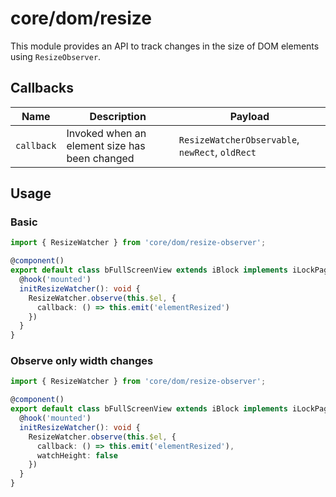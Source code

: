 # core/dom/resize

This module provides an API to track changes in the size of DOM elements using `ResizeObserver`.

## Callbacks

| Name       | Description                                   | Payload                                         |
|------------|-----------------------------------------------|-------------------------------------------------|
| `callback` | Invoked when an element size has been changed | `ResizeWatcherObservable`, `newRect`, `oldRect` |

## Usage

### Basic

```typescript
import { ResizeWatcher } from 'core/dom/resize-observer';

@component()
export default class bFullScreenView extends iBlock implements iLockPageScroll {
  @hook('mounted')
  initResizeWatcher(): void {
    ResizeWatcher.observe(this.$el, {
      callback: () => this.emit('elementResized')
    })
  }
}
```

### Observe only width changes

```typescript
import { ResizeWatcher } from 'core/dom/resize-observer';

@component()
export default class bFullScreenView extends iBlock implements iLockPageScroll {
  @hook('mounted')
  initResizeWatcher(): void {
    ResizeWatcher.observe(this.$el, {
      callback: () => this.emit('elementResized'),
      watchHeight: false
    })
  }
}
```
